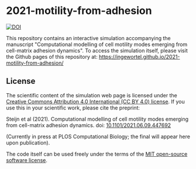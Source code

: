 # 2021-motility-from-adhesion

[![DOI](https://zenodo.org/badge/428323256.svg)](https://zenodo.org/badge/latestdoi/428323256)

This repository contains an interactive simulation accompanying the manuscript 
"Computational modelling of cell 
motility modes emerging from cell-matrix adhesion dynamics". To access the simulation 
itself, please visit the Github pages of this repository at:
https://ingewortel.github.io/2021-motility-from-adhesion/


## License

The scientific content of the simulation web page is licensed under the 
[Creative Commons Attribution 4.0 International (CC BY 4.0) license](https://creativecommons.org/licenses/by/4.0/).
If you use this in your scientific work, please cite the preprint:

Steijn et al (2021). Computational modelling of cell motility modes emerging from cell-matrix adhesion dynamics. 
doi: [10.1101/2021.06.09.447692](https://doi.org/10.1101/2021.06.09.447692)

(Currently in press at PLOS Computational Biology; the final will appear here upon publication).

The code itself can be used freely under the terms of the [MIT open-source software license](https://github.com/ingewortel/2021-motility-from-adhesion/blob/main/LICENSE).
